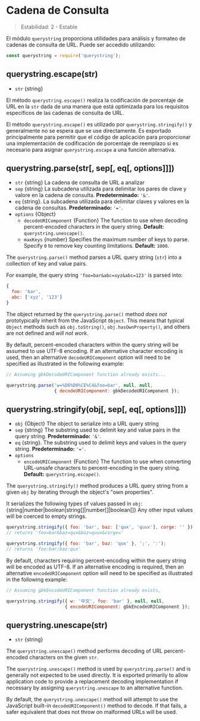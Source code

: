 # Cadena de Consulta

<!--introduced_in=v0.10.0-->

> Estabilidad: 2 - Estable

<!--name=querystring-->

El módulo `querystring` proporciona utilidades para análisis y formateo de cadenas de consulta de URL. Puede ser accedido utilizando:

```js
const querystring = require('querystring');
```

## querystring.escape(str)

<!-- YAML
added: v0.1.25
-->

* `str` {string}

El método `querystring.escape()` realiza la codificación de porcentaje de URL en la `str` dada de una manera que está optimizada para los requisitos específicos de las cadenas de consulta de URL.

El método `querystring.escape()` es utilizado por `querystring.stringify()` y generalmente no se espera que se use directamente. Es exportado principalmente para permitir que el código de aplicación para proporcionar una implementación de codificación de porcentaje de reemplazo si es necesario para asignar `querystring.escape` a una función alternativa.

## querystring.parse(str[, sep[, eq[, options]]])

<!-- YAML
added: v0.1.25
changes:

  - version: v8.0.0
    pr-url: https://github.com/nodejs/node/pull/10967
    description: Multiple empty entries are now parsed correctly (e.g. `&=&=`).
  - version: v6.0.0
    pr-url: https://github.com/nodejs/node/pull/6055
    description: The returned object no longer inherits from `Object.prototype`.
  - version: v6.0.0, v4.2.4
    pr-url: https://github.com/nodejs/node/pull/3807
    description: The `eq` parameter may now have a length of more than `1`.
-->

* `str` {string} La cadena de consulta de URL a analizar
* `sep` {string} La subcadena utilizada para delimitar los pares de clave y valore en la cadena de consulta. **Predeterminado:** `'&'`.
* `eq` {string}. La subcadena utilizada para delimitar claves y valores en la cadena de consultas. **Predeterminado:** `'='`.
* `options` {Object} 
  * `decodeURIComponent` {Function} The function to use when decoding percent-encoded characters in the query string. **Default:** `querystring.unescape()`.
  * `maxKeys` {number} Specifies the maximum number of keys to parse. Specify `0` to remove key counting limitations. **Default:** `1000`.

The `querystring.parse()` method parses a URL query string (`str`) into a collection of key and value pairs.

For example, the query string `'foo=bar&abc=xyz&abc=123'` is parsed into:

<!-- eslint-skip -->

```js
{
  foo: 'bar',
  abc: ['xyz', '123']
}
```

The object returned by the `querystring.parse()` method *does not* prototypically inherit from the JavaScript `Object`. This means that typical `Object` methods such as `obj.toString()`, `obj.hasOwnProperty()`, and others are not defined and *will not work*.

By default, percent-encoded characters within the query string will be assumed to use UTF-8 encoding. If an alternative character encoding is used, then an alternative `decodeURIComponent` option will need to be specified as illustrated in the following example:

```js
// Assuming gbkDecodeURIComponent function already exists...

querystring.parse('w=%D6%D0%CE%C4&foo=bar', null, null,
                  { decodeURIComponent: gbkDecodeURIComponent });
```

## querystring.stringify(obj[, sep[, eq[, options]]])

<!-- YAML
added: v0.1.25
-->

* `obj` {Object} The object to serialize into a URL query string
* `sep` {string} The substring used to delimit key and value pairs in the query string. **Predeterminado:** `'&'`.
* `eq` {string}. The substring used to delimit keys and values in the query string. **Predeterminado:** `'='`.
* `options` 
  * `encodeURIComponent` {Function} The function to use when converting URL-unsafe characters to percent-encoding in the query string. **Default:** `querystring.escape()`.

The `querystring.stringify()` method produces a URL query string from a given `obj` by iterating through the object's "own properties".

It serializes the following types of values passed in `obj`: {string|number|boolean|string[]|number[]|boolean[]} Any other input values will be coerced to empty strings.

```js
querystring.stringify({ foo: 'bar', baz: ['qux', 'quux'], corge: '' });
// returns 'foo=bar&baz=qux&baz=quux&corge='

querystring.stringify({ foo: 'bar', baz: 'qux' }, ';', ':');
// returns 'foo:bar;baz:qux'
```

By default, characters requiring percent-encoding within the query string will be encoded as UTF-8. If an alternative encoding is required, then an alternative `encodeURIComponent` option will need to be specified as illustrated in the following example:

```js
// Assuming gbkEncodeURIComponent function already exists,

querystring.stringify({ w: '中文', foo: 'bar' }, null, null,
                      { encodeURIComponent: gbkEncodeURIComponent });
```

## querystring.unescape(str)

<!-- YAML
added: v0.1.25
-->

* `str` {string}

The `querystring.unescape()` method performs decoding of URL percent-encoded characters on the given `str`.

The `querystring.unescape()` method is used by `querystring.parse()` and is generally not expected to be used directly. It is exported primarily to allow application code to provide a replacement decoding implementation if necessary by assigning `querystring.unescape` to an alternative function.

By default, the `querystring.unescape()` method will attempt to use the JavaScript built-in `decodeURIComponent()` method to decode. If that fails, a safer equivalent that does not throw on malformed URLs will be used.